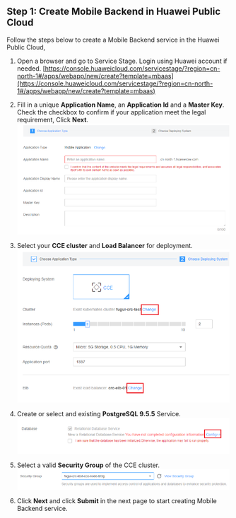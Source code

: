 ## Step 1:  Create Mobile Backend in Huawei Public Cloud

Follow the steps below to create a Mobile Backend service in the Huawei Public Cloud,

1.  Open a browser and go to Service Stage.  Login using Huawei account if needed. [https://console.huaweicloud.com/servicestage/?region=cn-north-1#/apps/webapp/new/create?template=mbaas](https://console.huaweicloud.com/servicestage/?region=cn-north-1#/apps/webapp/new/create?template=mbaas)  

2.  Fill in a unique **Application Name**, an **Application Id** and a **Master Key**.  Check the checkbox to confirm if your application meet the legal requirement, Click **Next**.  
![s1a](./imgs/s1a.png)

3.	Select your **CCE cluster** and **Load Balancer** for deployment.  
![s1b](./imgs/s1b.png)

4.	Create or select and existing **PostgreSQL 9.5.5** Service.  
![s1c](./imgs/s1c.png)

5.	Select a valid **Security Group** of the CCE cluster.  
![s1d](./imgs/s1d.png)

6.	Click **Next** and click **Submit** in the next page to start creating Mobile Backend service.  
